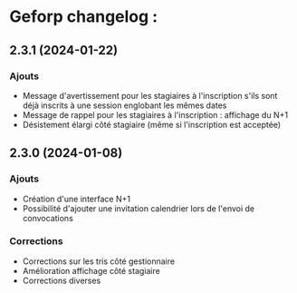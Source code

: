 # Geforp changelog :

## 2.3.1 (2024-01-22)

### Ajouts
- Message d'avertissement pour les stagiaires à l'inscription s'ils sont déjà inscrits à une session englobant les mêmes dates
- Message de rappel pour les stagiaires à l'inscription : affichage du N+1
- Désistement élargi côté stagiaire (même si l'inscription est acceptée)

## 2.3.0 (2024-01-08)

### Ajouts
- Création d'une interface N+1
- Possibilité d'ajouter une invitation calendrier lors de l'envoi de convocations

### Corrections
- Corrections sur les tris côté gestionnaire
- Amélioration affichage côté stagiaire
- Corrections diverses


